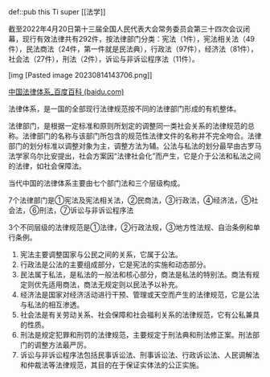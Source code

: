 def::pub this Ti super [[法学]]

截至2022年4月20日第十三届全国人民代表大会常务委员会第三十四次会议闭幕，现行有效法律共有292件，按法律部门分类：宪法（1件），宪法相关法（49件），民法商法（24件，第一件就是民法典），行政法（97件），经济法（81件），社会法（27件），刑法（2件），诉讼与非诉讼程序法（11件）。

[img [Pasted image 20230814143706.png]]

[中国法律体系_百度百科 (baidu.com)](https://baike.baidu.com/item/%E4%B8%AD%E5%9B%BD%E6%B3%95%E5%BE%8B%E4%BD%93%E7%B3%BB/3376674)

法律体系，是一国的全部现行法律规范按不同的法律部门形成的有机整体。

法律部门，是根据一定标准和原则所划定的调整同一类社会关系的法律规范的总称。法律部门的名称与该部门所包含的规范性法律文件的名称并不完全吻合。法律部门的划分标准以调整对象为主，调整方法为辅。公法与私法的划分最早由古罗马法学家乌尔比安提出，社会方案因“法律社会化”而产生，它是介于公法和私法之间的法律，如社会保障法。

当代中国的法律体系主要由七个部门法和三个层级构成。

7个法律部门是①宪法及宪法相关法，②民商法，③行政法，④经济法，⑤社会法，⑥刑法，⑦诉讼与非诉讼程序法

3个不同层级的法律规范是①法律，②行政法规，③地方性法规、自治条例和单行条例。

1. 宪法主要调整国家与公民之间的关系，它属于公法。
2. 行政法是公法的主要组成部分，它是宪法的实施和动态部分。
3. 民法属于私法，是私法的一般法和核心部分，商法是私法的特别法。商法有规定则优先适用商法，商法无规定则以民法予以补充。
4. 经济法是国家对经济活动进行干预、管理或天空而产生的法律规范，它是公法与私法的相互渗透。
5. 社会法是有关劳动关系、社会保障和社会福利关系的法律规范，它有公私兼具的性质。
6. 刑法是规定犯罪和刑罚的法律规范，主要规定于刑法典和刑法修正案。刑法部门的调整方法最严厉。
7. 诉讼与非诉讼程序法包括民事诉讼法、刑事诉讼法、行政诉讼法、人民调解法和仲裁法等法律规范，其目的在于保证实体法的公正实施。